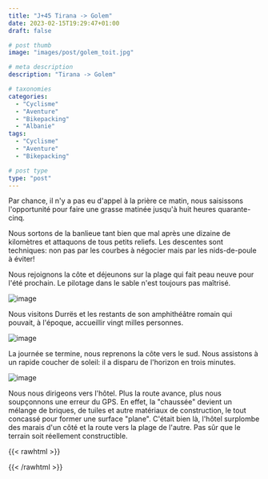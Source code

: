 ```yaml
---
title: "J+45 Tirana -> Golem"
date: 2023-02-15T19:29:47+01:00
draft: false

# post thumb
image: "images/post/golem_toit.jpg"

# meta description
description: "Tirana -> Golem"

# taxonomies
categories:
  - "Cyclisme" 
  - "Aventure" 
  - "Bikepacking"
  - "Albanie"
tags:
  - "Cyclisme" 
  - "Aventure" 
  - "Bikepacking" 

# post type
type: "post"
---
```


Par chance, il n'y a pas eu d'appel à la prière ce matin, nous saisissons l'opportunité pour faire une grasse matinée jusqu'à huit heures quarante-cinq. 

Nous sortons de la banlieue tant bien que mal après une dizaine de kilomètres et attaquons de tous petits reliefs. Les descentes sont techniques: non pas par les courbes à négocier mais par les nids-de-poule à éviter! 

Nous rejoignons la côte et déjeunons sur la plage qui fait peau neuve pour l'été prochain. Le pilotage dans le sable n'est toujours pas maîtrisé. 

![image](../../images/post/golem_jetee.jpg)

Nous visitons Durrës et les restants de son amphithéâtre romain qui pouvait, à l'époque, accueillir vingt milles personnes. 

![image](../../images/post/golem_theatre.jpg)

La journée se termine, nous reprenons la côte vers le sud. Nous assistons à un rapide coucher de soleil: il a disparu de l'horizon en trois minutes. 

![image](../../images/post/golem_soleil.jpg)

Nous nous dirigeons vers l'hôtel. Plus la route avance, plus nous soupçonnons une erreur du GPS. En effet, la "chaussée" devient un mélange de briques, de tuiles et autre matériaux de construction, le tout concassé pour former une surface "plane". C'était bien là, l'hôtel surplombe des marais d'un côté et la route vers la plage de l'autre. Pas sûr que le terrain soit réellement constructible. 

{{< rawhtml >}}
<div class="strava-embed-placeholder" data-embed-type="activity" data-embed-id="8566156489"></div><script src="https://strava-embeds.com/embed.js"></script>
{{< /rawhtml >}}
